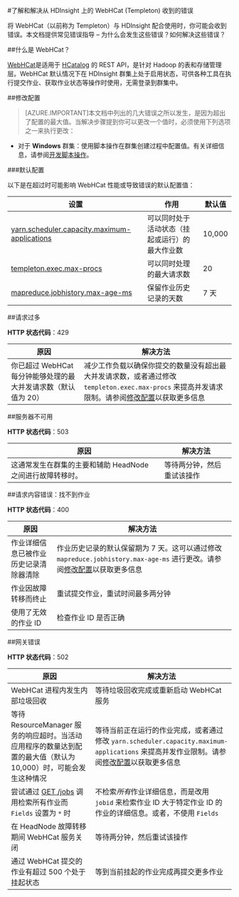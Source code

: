 <properties
 pageTitle="了解和解决 HDInsight 上的 WebHCat 错误"
 description="了解 HDInsight 上的 WebHCat 返回的常见错误以及如何解决它们。"
 services="hdinsight"
 documentationCenter=""
 authors="Blackmist"
 manager="paulettm"
 editor="cgronlun"
 tags="azure-portal"/>

<tags
	ms.service="hdinsight"
	ms.date="10/30/2015"
	wacn.date="12/17/2015"/>

#了解和解决从 HDInsight 上的 WebHCat (Templeton) 收到的错误

将 WebHCat（以前称为 Templeton）与 HDInsight 配合使用时，你可能会收到错误。本文档提供常见错误指导 – 为什么会发生这些错误？如何解决这些错误？

##什么是 WebHCat？

[WebHCat](https://cwiki.apache.org/confluence/display/Hive/WebHCat)是适用于 [HCatalog](https://cwiki.apache.org/confluence/display/Hive/HCatalog) 的 REST API，是针对 Hadoop 的表和存储管理层。WebHCat 默认情况下在 HDInsight 群集上处于启用状态，可供各种工具在执行提交作业、获取作业状态等操作时使用，无需登录到群集中。

##修改配置

> [AZURE.IMPORTANT]本文档中列出的几大错误之所以发生，是因为超出了配置的最大值。当解决步骤提到你可以更改一个值时，必须使用下列选项之一来执行更改：

* 对于 **Windows** 群集：使用脚本操作在群集创建过程中配置值。有关详细信息，请参阅[开发脚本操作](/documentation/articles/hdinsight-hadoop-script-actions)。

###默认配置

以下是在超过时可能影响 WebHCat 性能或导致错误的默认配置值：

| 设置 | 作用 | 默认值 |
| ------- | ------------ | ------------- |
| [yarn.scheduler.capacity.maximum-applications][maximum-applications] | 可以同时处于活动状态（挂起或运行）的最大作业数 | 10,000 |
| [templeton.exec.max-procs][max-procs] | 可以同时处理的最大请求数 | 20 |
| [mapreduce.jobhistory.max-age-ms][max-age-ms] | 保留作业历史记录的天数 | 7 天 |

##请求过多

**HTTP 状态代码**：429

| 原因 | 解决方法 |
| ----- | ---------- |
| 你已超过 WebHCat 每分钟能够处理的最大并发请求数（默认值为 20） | 减少工作负载以确保你提交的数量没有超出最大并发请求数，或者通过修改 `templeton.exec.max-procs` 来提高并发请求限制。请参阅[修改配置](#modifying-configuration)以获取更多信息 |

##服务器不可用

**HTTP 状态代码**：503

| 原因 | 解决方法 |
| ---------------- | ------------------- |
| 这通常发生在群集的主要和辅助 HeadNode 之间进行故障转移时。 | 等待两分钟，然后重试该操作 |

##请求内容错误：找不到作业

**HTTP 状态代码**：400

| 原因 | 解决方法 |
| ---------------- | ------------------- |
| 作业详细信息已被作业历史记录清除器清除 | 作业历史记录的默认保留期为 7 天。这可以通过修改 `mapreduce.jobhistory.max-age-ms` 进行更改。请参阅[修改配置](#modifying-configuration)以获取更多信息 |
| 作业因故障转移而终止 | 重试提交作业，重试时间最多两分钟 |
| 使用了无效的作业 ID | 检查作业 ID 是否正确 |

##网关错误

**HTTP 状态代码**：502

| 原因 | 解决方法 |
| ---------------- | ------------------- |
| WebHCat 进程内发生内部垃圾回收 | 等待垃圾回收完成或重新启动 WebHCat 服务 |
| 等待 ResourceManager 服务的响应超时。当活动应用程序的数量达到配置的最大值（默认为 10,000）时，可能会发生这种情况 | 等待当前正在运行的作业完成，或者通过修改 `yarn.scheduler.capacity.maximum-applications` 来提高并发作业限制。请参阅[修改配置](#modifying-configuration)以获取更多信息 |
| 尝试通过 [GET /jobs](https://cwiki.apache.org/confluence/display/Hive/WebHCat+Reference+Jobs) 调用检索所有作业而 `Fields` 设置为 `*` 时 | 不检索*所有*作业详细信息，而是改用 `jobid` 来检索作业 ID 大于特定作业 ID 的作业的详细信息。或者，不使用 `Fields` |
| 在 HeadNode 故障转移期间 WebHCat 服务关闭 | 等待两分钟，然后重试该操作 |
| 通过 WebHCat 提交的作业有超过 500 个处于挂起状态 | 等到当前挂起的作业完成再提交更多作业 |

[maximum-applications]: http://docs.hortonworks.com/HDPDocuments/HDP2/HDP-2.1.3/bk_system-admin-guide/content/setting_application_limits.html
[max-procs]: https://hive.apache.org/javadocs/hcat-r0.5.0/configuration.html
[max-age-ms]: http://docs.hortonworks.com/HDPDocuments/HDP2/HDP-2.0.6.0/ds_Hadoop/hadoop-mapreduce-client/hadoop-mapreduce-client-core/mapred-default.xml
 

<!---HONumber=Mooncake_1207_2015-->